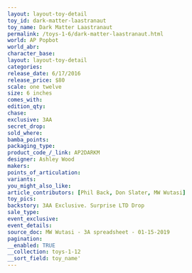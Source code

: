 ```yaml
---
layout: layout-toy-detail 
toy_id: dark-matter-laastranaut
toy_name: Dark Matter Laastranaut
permalink: /toys-1-6/dark-matter-laastranaut.html
world: AP Popbot
world_abr: 
character_base: 
layout: layout-toy-detail
categories: 
release_date: 6/17/2016
release_price: $80 
scale: one twelve
size: 6 inches
comes_with: 
edition_qty: 
chase: 
exclusive: 3AA
secret_drop: 
sold_where: 
bamba_points: 
packaging_type: 
product_code_/_link: AP2DARKM
designer: Ashley Wood
makers: 
points_of_articulation: 
variants: 
you_might_also_like: 
article_contributors: [Phil Back, Don Slater, MW Wutasi]
toy_pics: 
backstory: 3AA Exclusive. Surprise LTD Drop
sale_type: 
event_exclusive: 
event_details: 
source_doc: MW Wutasi - 3A spreadsheet - 01-15-2019
pagination: 
__enabled: TRUE
__collection: toys-1-12
__sort_field: toy_name'
---
```

